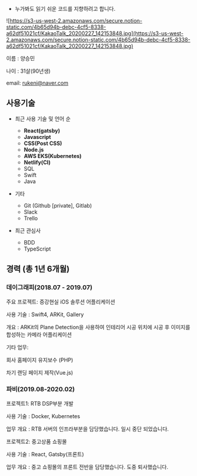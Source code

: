 - 누가봐도 읽기 쉬운 코드를 지향하려고 합니다.

![https://s3-us-west-2.amazonaws.com/secure.notion-static.com/4b65d94b-debc-4cf5-8338-a62df51021cf/KakaoTalk_20200227_142153848.jpg](https://s3-us-west-2.amazonaws.com/secure.notion-static.com/4b65d94b-debc-4cf5-8338-a62df51021cf/KakaoTalk_20200227_142153848.jpg)

이름 : 양승민

나이 : 31살(90년생)

email: rukeni@naver.com

## 사용기술

- 최근 사용 기술 및 언어 순
    - **React(gatsby)**
    - **Javascript**
    - **CSS(Post CSS)**
    - **Node.js**
    - **AWS EKS(Kubernetes)**
    - **Netlify(CI)**
    - SQL
    - Swift
    - Java

- 기타
    - Git (Github [private], Gitlab)
    - Slack
    - Trello

- 최근 관심사
    - BDD
    - TypeScript

## 경력 (총 1년 6개월)

### 데이그래피(2018.07 - 2019.07)

주요 프로젝트: 증강현실 iOS 솔루션 어플리케이션

사용 기술 : Swift4, ARKit, Gallery

개요 : ARKit의 Plane Detection을 사용하여 인테리어 시공 위치에 시공 후 이미지를 합성하는 카메라 어플리케이션

기타 업무:

회사 홈페이지 유지보수 (PHP)

차기 랜딩 페이지 제작(Vue.js)

### 파비(2019.08-2020.02)

프로젝트1: RTB DSP부분 개발

사용 기술 : Docker, Kubernetes

업무 개요 : RTB 서버의 인프라부분을 담당했습니다. 일시 중단 되었습니다.

프로젝트2: 중고상품 쇼핑몰

사용 기술 : React, Gatsby(프론트)

업무 개요 : 중고 쇼핑몰의 프론트 전반을 담당했습니다. 도중 퇴사했습니다.